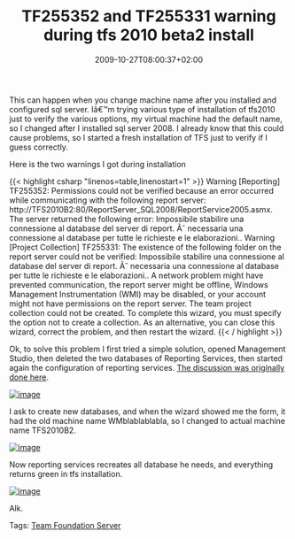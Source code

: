 ﻿---
title: "TF255352 and TF255331 warning during tfs 2010 beta2 install"
description: ""
date: 2009-10-27T08:00:37+02:00
draft: false
tags: [Team Foundation Server]
categories: [Team Foundation Server]
---
This can happen when you change machine name after you installed and configured sql server. Iâ€™m trying various type of installation of tfs2010 just to verify the various options, my virtual machine had the default name, so I changed after I installed sql server 2008. I already know that this could cause problems, so I started a fresh installation of TFS just to verify if I guess correctly.

Here is the two warnings I got during installation

{{< highlight csharp "linenos=table,linenostart=1" >}}
Warning    [Reporting] TF255352: Permissions could not be verified because an error occurred while communicating with the following report server: http://TFS2010B2:80/ReportServer_SQL2008/ReportService2005.asmx. The server returned the following error: Impossibile stabilire una connessione al database del server di report. Ãˆ necessaria una connessione al database per tutte le richieste e le elaborazioni..
Warning    [Project Collection] TF255331: The existence of the following folder on the report server could not be verified: Impossibile stabilire una connessione al database del server di report. Ãˆ necessaria una connessione al database per tutte le richieste e le elaborazioni.. A network problem might have prevented communication, the report server might be offline, Windows Management Instrumentation (WMI) may be disabled, or your account might not have permissions on the report server. The team project collection could not be created. To complete this wizard, you must specify the option not to create a collection. As an alternative, you can close this wizard, correct the problem, and then restart the wizard.
{{< / highlight >}}

<!-- Code inserted with Steve Dunn's Windows Live Writer Code Formatter Plugin.  http://dunnhq.com -->

Ok, to solve this problem I first tried a simple solution, opened Management Studio, then deleted the two databases of Reporting Services, then started again the configuration of reporting services. [The discussion was originally done here](http://social.msdn.microsoft.com/Forums/en-US/tfsprerelease/thread/750302b5-12fb-4a92-8249-bcb64aadc23a).

[![image](http://www.codewrecks.com/blog/wp-content/uploads/2009/10/image-thumb25.png "image")](http://www.codewrecks.com/blog/wp-content/uploads/2009/10/image25.png)

I ask to create new databases, and when the wizard showed me the form, it had the old machine name WMblablablabla, so I changed to actual machine name TFS2010B2.

[![image](http://www.codewrecks.com/blog/wp-content/uploads/2009/10/image-thumb26.png "image")](http://www.codewrecks.com/blog/wp-content/uploads/2009/10/image26.png)

Now reporting services recreates all database he needs, and everything returns green in tfs installation.

[![image](http://www.codewrecks.com/blog/wp-content/uploads/2009/10/image-thumb27.png "image")](http://www.codewrecks.com/blog/wp-content/uploads/2009/10/image27.png)

Alk.

Tags: [Team Foundation Server](http://technorati.com/tag/Team%20Foundation%20Server)
